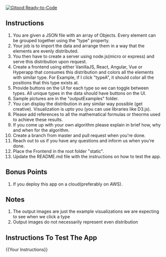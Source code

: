 [![Gitpod Ready-to-Code](https://img.shields.io/badge/Gitpod-Ready--to--Code-blue?logo=gitpod)](https://gitpod.io/#https://github.com/access-publishing/codingChallenge) 

## Instructions
1) You are given a JSON file with an array of Objects. Every element can be grouped together using the "type" property.
2) Your job is to import the data and arrange them in a way that the elements are evenly distributed.
3) You then have to create a server using node.js(micro or express) and serve this distribution upon request.
4) Create a frontend using either VanillaJS, React, Angular, Vue or Hyperapp that consumes this distribution and colors all the elements with similar type. For Example, if I click "typeA", it should color all the positions that this type exists at.
5) Provide buttons on the UI for each type so we can toggle between types. All unique types in the data should have buttons on the UI.
6) Sample pictures are in the "outputExamples" folder.
7) You can display the distribution in any similar way possible (get creative). Visualization is upto you (you can use libraries like D3.js).
8) Please add references to all the mathematical formulas or theorms used to achieve these results.
9) If you come up with your own algorithm please explain in brief how, why and when for the algorithm.
10) Create a branch from master and pull request when you're done.
11) Reach out to us if you have any questions and inform us when you're done.
12) Place the Frontend in the root folder "static".
13) Update the README.md file with the instructions on how to test the app.

## Bonus Points
1) If you deploy this app on a cloud(preferably on AWS).

## Notes
1) The output images are just the example visualizations we are expecting to see when we click a type
2) Output images do not necessarily represent even distribution

## Instructions To Test The App
{{Your Instructions}}
